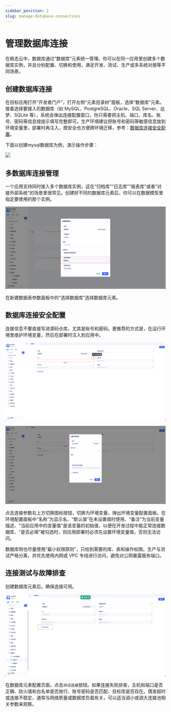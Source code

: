 ```yaml
---
sidebar_position: 2
slug: manage-database-connections
---
```


# 管理数据库连接
在极态云中，数据库通过“数据库”元素统一管理。你可以在同一应用里创建多个数据库实例，并且分别配置、切换和使用，满足开发、测试、生产或多系统对接等不同场景。

## 创建数据库连接
在目标应用打开“开发者门户”，打开左侧“元素目录树”面板，选择“数据库”元素。接着选择要接入的数据库（如 MySQL、PostgreSQL、Oracle、SQL Server、达梦、SQLite 等），系统会弹出连接配置窗口，你只需要把主机、端口、库名、账号、密码等信息按提示填写完整即可。生产环境建议把账号和密码等敏感信息放到环境变量里，部署时再注入，既安全也方便跨环境迁移，参考：[数据库连接安全配置](#数据库连接安全配置)。

下面以创建mysql数据库为例，演示操作步骤：

![](./img/create-database-element.gif)

## 多数据库连接管理
一个应用支持同时接入多个数据库实例，这在“归档库”“日志库”“报表库”或者“对接外部系统”的场景里很常见。创建好不同的数据库元素后，你可以在数据模型里指定要使用的那个实例。

![](./img/create-database-element-step-3-1.png)

在新建数据表参数面板中的“选择数据库”选择数据库元素。

## 数据库连接安全配置
连接信息不要直接写进源码仓库，尤其是账号和密码。更推荐的方式是，在运行环境里维护环境变量，然后在部署时注入到应用中。

![定义环境变量.png](./img/define-environment-variables.png)

![创建环境变量.png](./img/create-environment-variables.png)

点击连接参数右上方切换图标按钮，切换为环境变量，弹出环境变量配置面板。在环境配置面板中“名称”为显示名、“默认值”在未设置值时使用、“备注”为当前变量描述、"当前应用中的变量值"是该变量的初始值，以便在开发过程中能正常连接数据库、“是否必填”被勾选时，则应用部署时必须先设置环境变量值，否则无法访问。


数据库侧也尽量使用“最小权限原则”，只给到需要的库、表和操作权限。生产与测试严格分离，并优先使用内网或 VPC 专线进行访问，避免对公网暴露服务端口。

## 连接测试与故障排查
创建数据库元素后，确保连接可用。

![测试数据库连接.png](./img/test-database-connection.png)

在数据库元素配置页面，点击`测试连接`按钮。如果连接失败排查，主机和端口是否正确、防火墙和白名单是否放行、账号密码是否匹配、目标库是否存在。偶发超时或连接不稳定，通常与网络质量或数据库负载有关，可以适当调小或调大连接池相关参数来观察。



